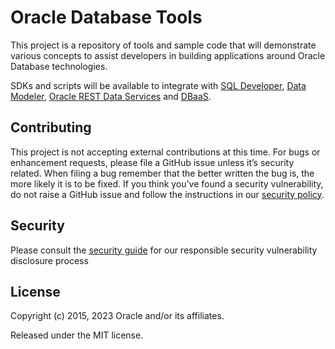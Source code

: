 # Oracle Database Tools
This project is a repository of tools and sample code that will demonstrate various concepts to assist developers in building applications around 
Oracle Database technologies. 

SDKs and scripts will be available to integrate with [SQL Developer][1], [Data Modeler][2], [Oracle REST Data Services][3] and [DBaaS][4].

## Contributing

This project is not accepting external contributions at this time. For bugs or enhancement requests, please file a GitHub issue unless it’s security related. When filing a bug remember that the better written the bug is, the more likely it is to be fixed. If you think you’ve found a security vulnerability, do not raise a GitHub issue and follow the instructions in our [security policy](./SECURITY.md).

## Security

Please consult the [security guide](./SECURITY.md) for our responsible security vulnerability disclosure process

## License

Copyright (c) 2015, 2023 Oracle and/or its affiliates.

Released under the MIT license.

[1]: http://www.oracle.com/technetwork/developer-tools/sql-developer/overview/index.html
[2]: http://www.oracle.com/technetwork/developer-tools/datamodeler/overview/index.html
[3]: http://www.oracle.com/technetwork/developer-tools/rest-data-services/overview/index.html
[4]: https://cloud.oracle.com/database
